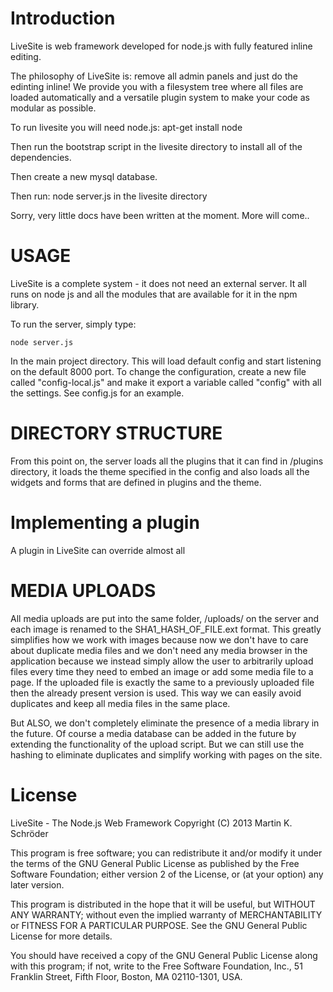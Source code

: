 Introduction
============

LiveSite is web framework developed for node.js with fully featured inline editing. 

The philosophy of LiveSite is: remove all admin panels and just do the edinting inline! We provide you with a filesystem tree where all files are loaded automatically and a versatile plugin system to make your code as modular as possible. 

To run livesite you will need node.js: 
	apt-get install node

Then run the bootstrap script in the livesite directory to install all of the dependencies. 

Then create a new mysql database. 

Then run: 
node server.js in the livesite directory

Sorry, very little docs have been written at the moment. More will come.. 

USAGE
===== 

LiveSite is a complete system - it does not need an external server. It all runs on node js and all the modules that are available for it in the npm library. 

To run the server, simply type: 
	
	node server.js 
	
In the main project directory. This will load default config and start listening on the default 8000 port. To change the configuration, create a new file called "config-local.js" and make it export a variable called "config" with all the settings. See config.js for an example. 

DIRECTORY STRUCTURE
===================

From this point on, the server loads all the plugins that it can find in /plugins directory, it loads the theme specified in the config and also loads all the widgets and forms that are defined in plugins and the theme. 

Implementing a plugin
=====================

A plugin in LiveSite can override almost all 
	

MEDIA UPLOADS
=============

All media uploads are put into the same folder, /uploads/ on the server and each image is renamed to the SHA1_HASH_OF_FILE.ext format. This greatly simplifies how we work with images because now we don't have to care about duplicate media files and we don't need any media browser in the application because we instead simply allow the user to arbitrarily upload files every time they need to embed an image or add some media file to a page. If the uploaded file is exactly the same to a previously uploaded file then the already present version is used. This way we can easily avoid duplicates and keep all media files in the same place. 

But ALSO, we don't completely eliminate the presence of a media library in the future. Of course a media database can be added in the future by extending the functionality of the upload script. But we can still use the hashing to eliminate duplicates and simplify working with pages on the site. 

License
=======

LiveSite - The Node.js Web Framework
Copyright (C) 2013  Martin K. Schröder

This program is free software; you can redistribute it and/or
modify it under the terms of the GNU General Public License
as published by the Free Software Foundation; either version 2
of the License, or (at your option) any later version.

This program is distributed in the hope that it will be useful,
but WITHOUT ANY WARRANTY; without even the implied warranty of
MERCHANTABILITY or FITNESS FOR A PARTICULAR PURPOSE.  See the
GNU General Public License for more details.

You should have received a copy of the GNU General Public License
along with this program; if not, write to the Free Software
Foundation, Inc., 51 Franklin Street, Fifth Floor, Boston, MA  02110-1301, USA.
